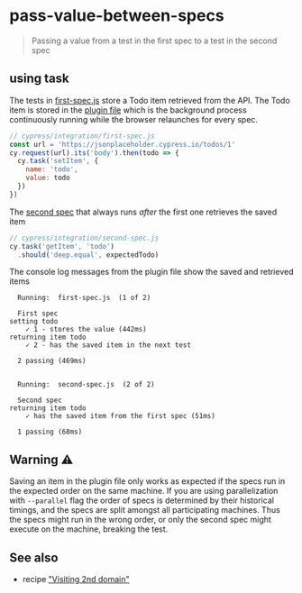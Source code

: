 # pass-value-between-specs
> Passing a value from a test in the first spec to a test in the second spec

## using task

The tests in [first-spec.js](cypress/integration/first-spec.js) store a Todo item retrieved from the API. The Todo item is stored in the [plugin file](./cypress/plugins/index.js) which is the background process continuously running while the browser relaunches for every spec.

```js
// cypress/integration/first-spec.js
const url = 'https://jsonplaceholder.cypress.io/todos/1'
cy.request(url).its('body').then(todo => {
  cy.task('setItem', {
    name: 'todo',
    value: todo
  })
})
```

The [second spec](./cypress/integration/second-spec.js) that always runs _after_ the first one retrieves the saved item

```js
// cypress/integration/second-spec.js
cy.task('getItem', 'todo')
  .should('deep.equal', expectedTodo)
```

The console log messages from the plugin file show the saved and retrieved items

```text
  Running:  first-spec.js  (1 of 2)

  First spec
setting todo
    ✓ 1 - stores the value (442ms)
returning item todo
    ✓ 2 - has the saved item in the next test

  2 passing (469ms)


  Running:  second-spec.js  (2 of 2)

  Second spec
returning item todo
    ✓ has the saved item from the first spec (51ms)

  1 passing (68ms)
```

## Warning ⚠️

Saving an item in the plugin file only works as expected if the specs run in the expected order on the same machine. If you are using parallelization with `--parallel` flag the order of specs is determined by their historical timings, and the specs are split amongst all participating machines. Thus the specs might run in the wrong order, or only the second spec might execute on the machine, breaking the test.

## See also

- recipe ["Visiting 2nd domain"](https://github.com/cypress-io/cypress-example-recipes#server-communication)
